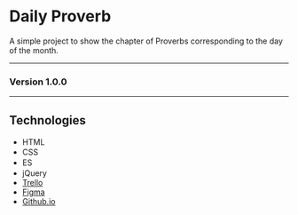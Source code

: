 # Daily Proverb

A simple project to show the chapter of Proverbs corresponding to the day of the month.

---
### Version 1.0.0
---

## Technologies

- HTML<img src="https://www.w3.org/html/logo/downloads/HTML5_Logo_256.png" height="15"/>
- CSS<img src="https://upload.wikimedia.org/wikipedia/commons/thumb/d/d5/CSS3_logo_and_wordmark.svg/2000px-CSS3_logo_and_wordmark.svg.png" height="15"/>
- ES<img src="https://devstickers.com/assets/img/pro/fhtr.png" height="16"/>
- jQuery<img src="https://uploads.toptal.io/blog/category/logo/40/jquery.png" height="16">
- [Trello](https://trello.com/b/cXNQW3Xa)
- [Figma](https://www.figma.com/file/e2J8TgDHHUSscVRhIKLwXBx5/Proverbs-Project)
- [Github.io](https://brocier.github.io/daily-proverb/)